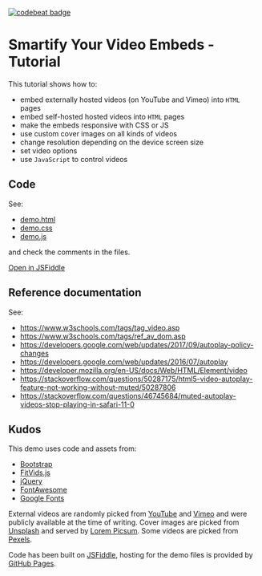 [![codebeat badge](https://codebeat.co/badges/56d1172d-2de5-4d15-9195-398e06056ecc)](https://codebeat.co/projects/github-com-edonosotti-smarter-video-embeds-tutorial-master)

# Smartify Your Video Embeds - Tutorial

This tutorial shows how to:

 * embed externally hosted videos (on YouTube and Vimeo) into `HTML` pages
 * embed self-hosted hosted videos into `HTML` pages
 * make the embeds responsive with CSS or JS
 * use custom cover images on all kinds of videos
 * change resolution depending on the device screen size
 * set video options
 * use `JavaScript` to control videos

## Code

See:

 * [demo.html](www/demo.html)
 * [demo.css](www/demo.css)
 * [demo.js](www/demo.js)

and check the comments in the files.

[Open in JSFiddle](https://jsfiddle.net/gh/get/library/pure/edonosotti/smarter-video-embeds-tutorial/tree/master/www)

## Reference documentation

See:

 - https://www.w3schools.com/tags/tag_video.asp
 - https://www.w3schools.com/tags/ref_av_dom.asp
 - https://developers.google.com/web/updates/2017/09/autoplay-policy-changes
 - https://developers.google.com/web/updates/2016/07/autoplay
 - https://developer.mozilla.org/en-US/docs/Web/HTML/Element/video
 - https://stackoverflow.com/questions/50287175/html5-video-autoplay-feature-not-working-without-muted/50287806
 - https://stackoverflow.com/questions/46745684/muted-autoplay-videos-stop-playing-in-safari-11-0

## Kudos

This demo uses code and assets from:

 - [Bootstrap](https://getbootstrap.com)
 - [FitVids.js](http://fitvidsjs.com)
 - [jQuery](https://jquery.com)
 - [FontAwesome](https://fontawesome.com)
 - [Google Fonts](https://fonts.google.com)

External videos are randomly picked from [YouTube](https://www.youtube.com) and [Vimeo](https://vimeo.com) and were publicly available at the time of writing. Cover images are picked from [Unsplash](https://unsplash.com) and served by [Lorem Picsum](https://picsum.photos). Some videos are picked from [Pexels](https://www.pexels.com).

Code has been built on [JSFiddle](https://jsfiddle.net), hosting for the demo files is provided by [GitHub Pages](https://pages.github.com).
